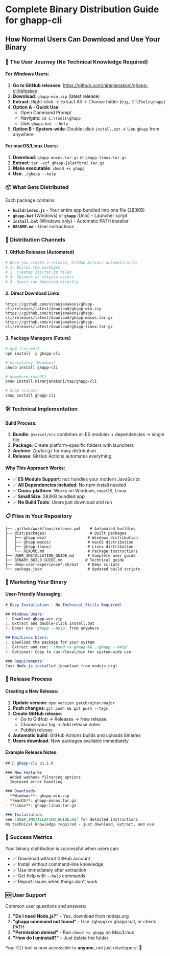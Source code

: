 # Complete Binary Distribution Guide for ghapp-cli

## How Normal Users Can Download and Use Your Binary

### 🎯 The User Journey (No Technical Knowledge Required)

#### For Windows Users:
1. **Go to GitHub releases**: https://github.com/niranjanakoni/ghapp-cli/releases
2. **Download**: `ghapp-win.zip` (latest release)
3. **Extract**: Right-click → Extract All → Choose folder (e.g., `C:\Tools\ghapp`)
4. **Option A - Quick Use**: 
   - Open Command Prompt
   - Navigate: `cd C:\Tools\ghapp`
   - Use: `ghapp.bat --help`
5. **Option B - System-wide**: Double-click `install.bat` → Use `ghapp` from anywhere

#### For macOS/Linux Users:
1. **Download**: `ghapp-macos.tar.gz` or `ghapp-linux.tar.gz`
2. **Extract**: `tar -xzf ghapp-[platform].tar.gz`
3. **Make executable**: `chmod +x ghapp`
4. **Use**: `./ghapp --help`

### 📦 What Gets Distributed

Each package contains:
- **`build/index.js`** - Your entire app bundled into one file (283KB)
- **`ghapp.bat`** (Windows) or **`ghapp`** (Unix) - Launcher script
- **`install.bat`** (Windows only) - Automatic PATH installer
- **`README.md`** - User instructions

### 🚀 Distribution Channels

#### 1. GitHub Releases (Automated)
```yaml
# When you create a release, GitHub Actions automatically:
# 1. Builds the packages
# 2. Creates zip/tar.gz files  
# 3. Uploads as release assets
# 4. Users can download directly
```

#### 2. Direct Download Links
```
https://github.com/niranjanakoni/ghapp-cli/releases/latest/download/ghapp-win.zip
https://github.com/niranjanakoni/ghapp-cli/releases/latest/download/ghapp-macos.tar.gz
https://github.com/niranjanakoni/ghapp-cli/releases/latest/download/ghapp-linux.tar.gz
```

#### 3. Package Managers (Future)
```bash
# npm (current)
npm install -g ghapp-cli

# Chocolatey (Windows)
choco install ghapp-cli

# Homebrew (macOS) 
brew install niranjanakoni/tap/ghapp-cli

# Snap (Linux)
snap install ghapp-cli
```

### 🛠 Technical Implementation

#### Build Process:
1. **Bundle**: `@vercel/ncc` combines all ES modules + dependencies → single file
2. **Package**: Create platform-specific folders with launchers
3. **Archive**: Zip/tar.gz for easy distribution
4. **Release**: GitHub Actions automates everything

#### Why This Approach Works:
- ✅ **ES Module Support**: ncc handles your modern JavaScript
- ✅ **All Dependencies Included**: No npm install needed
- ✅ **Cross-platform**: Works on Windows, macOS, Linux
- ✅ **Small Size**: 283KB bundled app
- ✅ **No Build Tools**: Users just download and run

### 📋 Files in Your Repository

```
├── .github/workflows/release.yml    # Automated building
├── dist/packages/                   # Built packages
│   ├── ghapp-win/                  # Windows distribution
│   ├── ghapp-macos/                # macOS distribution  
│   ├── ghapp-linux/                # Linux distribution
│   └── README.md                   # Package instructions
├── USER_INSTALLATION_GUIDE.md      # Complete user guide
├── BINARY_BUILD_GUIDE.md          # Technical guide
├── demo-user-experience*.sh/bat    # Demo scripts
└── package.json                    # Updated build scripts
```

### 🎯 Marketing Your Binary

#### User-Friendly Messaging:
```markdown
# Easy Installation - No Technical Skills Required!

## Windows Users:
1. Download ghapp-win.zip
2. Extract and double-click install.bat
3. Done! Use `ghapp --help` from anywhere

## Mac/Linux Users:  
1. Download the package for your system
2. Extract and run: `chmod +x ghapp && ./ghapp --help`
3. Optional: Copy to /usr/local/bin for system-wide use

### Requirements: 
Just Node.js installed (download from nodejs.org)
```

### 🔄 Release Process

#### Creating a New Release:
1. **Update version**: `npm version patch/minor/major`
2. **Push changes**: `git push && git push --tags`
3. **Create GitHub release**: 
   - Go to GitHub → Releases → New release
   - Choose your tag → Add release notes
   - Publish release
4. **Automatic build**: GitHub Actions builds and uploads binaries
5. **Users download**: New packages available immediately

#### Example Release Notes:
```markdown
## 🚀 ghapp-cli v1.1.0

### New Features
- Added webhook filtering options
- Improved error handling

### Downloads
- **Windows**: ghapp-win.zip
- **macOS**: ghapp-macos.tar.gz  
- **Linux**: ghapp-linux.tar.gz

### Installation
See [USER_INSTALLATION_GUIDE.md] for detailed instructions.
No technical knowledge required - just download, extract, and use!
```

### 🎉 Success Metrics

Your binary distribution is successful when users can:
- ✅ Download without GitHub account
- ✅ Install without command-line knowledge
- ✅ Use immediately after extraction
- ✅ Get help with `--help` commands
- ✅ Report issues when things don't work

### 🆘 User Support

Common user questions and answers:
1. **"Do I need Node.js?"** - Yes, download from nodejs.org
2. **"ghapp command not found"** - Use ./ghapp or ghapp.bat, or check PATH
3. **"Permission denied"** - Run `chmod +x ghapp` on Mac/Linux
4. **"How do I uninstall?"** - Just delete the folder

Your CLI tool is now accessible to **anyone**, not just developers! 🎉
